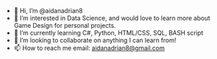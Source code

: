 - 👋 Hi, I’m @aidanadrian8
- 👀 I’m interested in Data Science, and would love to learn more about Game Design for personal projects.
- 🌱 I’m currently learning C#, Python, HTML/CSS, SQL, BASH script
- 💞️ I’m looking to collaborate on anything I can learn from!
- 📫 How to reach me email: aidanadrian8@gmail.com

<!---
aidanadrian8/aidanadrian8 is a ✨ special ✨ repository because its `README.md` (this file) appears on your GitHub profile.
You can click the Preview link to take a look at your changes.
--->
